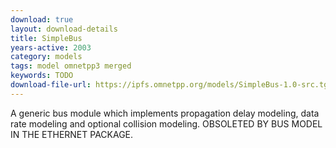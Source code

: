 ```yaml
---
download: true
layout: download-details
title: SimpleBus
years-active: 2003
category: models
tags: model omnetpp3 merged
keywords: TODO
download-file-url: https://ipfs.omnetpp.org/models/SimpleBus-1.0-src.tgz
---
```


A generic bus module which implements propagation delay modeling, data rate
modeling and optional collision modeling. OBSOLETED BY BUS MODEL IN THE
ETHERNET PACKAGE.
